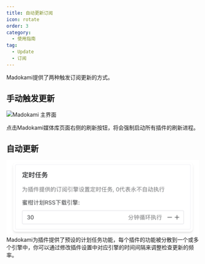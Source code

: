 ```yaml
---
title: 自动更新订阅
icon: rotate
order: 3
category:
  - 使用指南
tag:
  - Update
  - 订阅
---
```

Madokami提供了两种触发订阅更新的方式。

## 手动触发更新
![Madokami 主界面](images/aria2_main.png)

点击Madokami媒体库页面右侧的刷新按钮，将会强制启动所有插件的刷新进程。

## 自动更新
![自动更新设置](images/engin_update.png)
Madokami为插件提供了预设的计划任务功能，每个插件的功能被分散到一个或多个引擎中，你可以通过修改插件设置中对应引擎的时间间隔来调整检查更新的频率。
